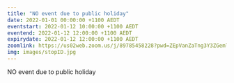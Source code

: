 ```yaml
---
title: "NO event due to public holiday"
date: 2022-01-01 00:00:00 +1100 AEDT
eventstart: 2022-01-12 10:00:00 +1100 AEDT
eventend: 2022-01-12 12:00:00 +1100 AEDT
expirydate: 2022-01-12 12:00:00 +1100 AEDT
zoomlink: https://us02web.zoom.us/j/89785458228?pwd=ZEpVanZaTng3Y3ZGeml0R2RjcTY1QT09
img: images/stopID.jpg
---
```


NO event due to public holiday